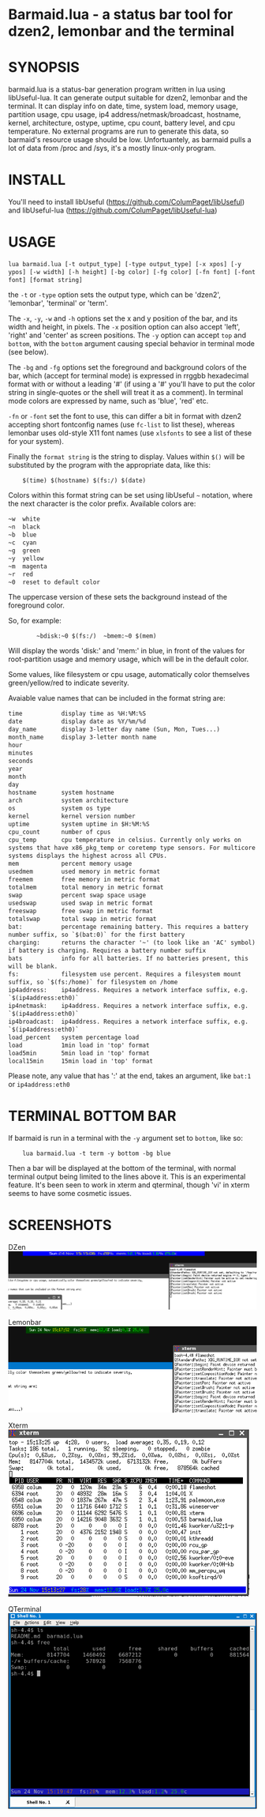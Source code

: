 Barmaid.lua - a status bar tool for dzen2, lemonbar and the terminal
====================================================================

SYNOPSIS
========

barmaid.lua is a status-bar generation program written in lua using libUseful-lua. It can generate output suitable for dzen2, lemonbar and the terminal. It can display info on date, time, system load, memory usage, partition usage, cpu usage, ip4 address/netmask/broadcast, hostname, kernel, architecture, ostype, uptime, cpu count, battery level, and cpu temperature. No external programs are run to generate this data, so barmaid's resource usage should be low. Unfortuantely, as barmaid pulls a lot of data from /proc and /sys, it's a mostly linux-only program.

INSTALL
=======

You'll need to install libUseful (https://github.com/ColumPaget/libUseful) and libUseful-lua (https://github.com/ColumPaget/libUseful-lua) 

USAGE
======

```
lua barmaid.lua [-t output_type] [-type output_type] [-x xpos] [-y ypos] [-w width] [-h height] [-bg color] [-fg color] [-fn font] [-font font] [format string]
```

the `-t` or `-type` option sets the output type, which can be 'dzen2', 'lemonbar', 'terminal' or 'term'. 

The `-x`, `-y`, `-w` and `-h` options set the x and y position of the bar, and its width and height, in pixels. The `-x` position option can also accept 'left', 'right' and 'center' as screen positions. The `-y` option can accept `top` and `bottom`, with the `bottom` argument causing special behavior in terminal mode (see below).

The `-bg` and `-fg` options set the foreground and background colors of the bar, which (accept for terminal mode) is expressed in rrggbb hexadecimal format with or without a leading '#' (if using a '#' you'll have to put the color string in single-quotes or the shell will treat it as a comment). In terminal mode colors are expressed by name, such as 'blue', 'red' etc.

`-fn` or `-font` set the font to use, this can differ a bit in format with dzen2 accepting short fontconfig names (use `fc-list` to list these), whereas lemonbar uses old-style X11 font names (use `xlsfonts` to see a list of these for your system).

Finally the `format string` is the string to display. Values within `$()` will be substituted by the program with the appropriate data, like this:

```
	$(time) $(hostname) $(fs:/) $(date)
```

Colors within this format string can be set using libUseful `~` notation, where the next character is the color prefix. Available colors are:

```
~w  white
~n  black 
~b  blue
~c  cyan
~g  green
~y  yellow
~m  magenta
~r  red
~0  reset to default color
```
The uppercase version of these sets the background instead of the foreground color. 


So, for example:

```
		~bdisk:~0 $(fs:/)  ~bmem:~0 $(mem)
```

Will display the words 'disk:' and 'mem:' in blue, in front of the values for root-partition usage and memory usage, which will be in the default color.

Some values, like filesystem or cpu usage, automatically color themselves green/yellow/red to indicate severity.


Avaiable value names that can be included in the format string are:

```
time           display time as %H:%M:%S
date           display date as %Y/%m/%d
day_name       display 3-letter day name (Sun, Mon, Tues...)
month_name     display 3-letter month name
hour        
minutes
seconds
year
month
day
hostname       system hostname
arch           system architecture
os             system os type
kernel         kernel version number
uptime         system uptime in $H:%M:%S
cpu_count      number of cpus
cpu_temp       cpu temperature in celsius. Currently only works on systems that have x86_pkg_temp or coretemp type sensors. For multicore systems displays the highest across all CPUs.
mem            percent memory usage
usedmem        used memory in metric format 
freemem        free memory in metric format
totalmem       total memory in metric format
swap           percent swap space usage
usedswap       used swap in metric format
freeswap       free swap in metric format
totalswap      total swap in metric format
bat:           percentage remaining battery. This requires a battery number suffix, so `$(bat:0)` for the first battery
charging:      returns the character '~' (to look like an 'AC' symbol) if battery is charging. Requires a battery number suffix
bats           info for all batteries. If no batteries present, this will be blank.
fs:            filesystem use percent. Requires a filesystem mount suffix, so `$(fs:/home)` for filesystem on /home
ip4address:    ip4address. Requires a network interface suffix, e.g. `$(ip4address:eth0)`
ip4netmask:    ip4address. Requires a network interface suffix, e.g. `$(ip4address:eth0)`
ip4broadcast:  ip4address. Requires a network interface suffix, e.g. `$(ip4address:eth0)`
load_percent   system percentage load
load           1min load in 'top' format
load5min       5min load in 'top' format
local15min     15min load in 'top' format

```

Please note, any value that has ':' at the end, takes an argument, like `bat:1` or `ip4address:eth0`


TERMINAL BOTTOM BAR
===================

If barmaid is run in a terminal with the `-y` argument set to `bottom`, like so:

```
	lua barmaid.lua -t term -y bottom -bg blue
```

Then a bar will be displayed at the bottom of the terminal, with normal terminal output being limited to the lines above it. This is an experimental feature. It's been seen to work in xterm and qterminal, though 'vi' in xterm seems to have some cosmetic issues.


SCREENSHOTS
===========

DZen
![dzen2 bar](dzen2-barmaid.png)


Lemonbar
![xterm bar](lemonbar-barmaid.png)


Xterm
![xterm bar](xterm-barmaid.png)


QTerminal
![xterm bar](qterminal-barmaid.png)


